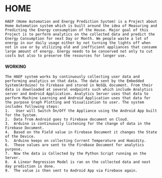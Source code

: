 # HOME
    HAEP (Home Automation and Energy Prediction System) is a Project about Home Automation system which is built around the idea of Measuring and Predicting the Energy consumption of the House. Major goal of this Project is to perform analytics on the collected data and predict the Energy Consumption for next Day or Month. We people waste a lot of energy in our daily usage either by not turning the lights off when not in use or by utilizing old and inefficient appliances that consume large amount of energy. Energy needs to be conserved not only to cut costs but also to preserve the resources for longer use.
    
#### WORKING
    The HAEP system works by continuously collecting user data and performing analytics on that data. The data sent by the Embedded System(Arduino) to Firebase and stored in NoSQL document. From their data is downloaded at several endpoints such which include Analytics server and Android Application. Analytics Server uses that data to perform Machine Learning and Android Application uses that data for the purpose Graph Plotting and Visualization to user. The system includes following steps:
    1.	 User will Switch On/Off the Appliance using the Android App built for the System.
    2.	Data from Android goes to Firebase document on Cloud.
    3.	Arduino is continuously listening for the change of data in the Firebase Document.
    4.	Based on the Field value in Firebase Document it changes the State of the Device.
    5.	Arduino keeps on collecting Current Temperature and Humidity.
    6.	These values are sent to the Firebase Document for analytics purpose.
    7.	Now the data is Collected by the Python Script running on the Server.
    8.	A Linear Regression Model is ran on the collected data and next day prediction is done.
    9.	The value is then sent to Android App via Firebase again.

